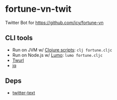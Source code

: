 # fortune-vn-twit
Twitter Bot for https://github.com/icy/fortune-vn

## CLI tools
- Run on JVM w/ [Clojure scripts](https://clojure.org/guides/deps_and_cli): `clj fortune.cljc`
- Run on Node.js w/ [Lumo](https://github.com/anmonteiro/lumo): `lumo fortune.cljc`
- [Twurl](https://github.com/twitter/twurl)
- [jq](https://stedolan.github.io/jq/)

## Deps
- [twitter-text](https://github.com/twitter/twitter-text/)
